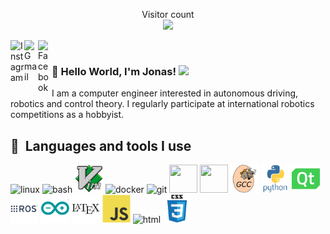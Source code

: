 <p align="center"> 
  Visitor count<br>
  <img src="https://profile-counter.glitch.me/wuehr1999/count.svg" />
</p>

<a target="_blank" href="https://www.instagram.com/wuehr1999/">
  <img align="left" alt="Instagram" width="22px" src="https://cdn.jsdelivr.net/npm/simple-icons@v3/icons/instagram.svg" />
</a>
<a target="_blank" href="mailto:jonaswuehrmaintainer@gmail.com">
  <img align="left" alt="Gmail" width="22px" src="https://cdn.jsdelivr.net/npm/simple-icons@v3/icons/gmail.svg" />
</a>
<a target="_blank" href="https://www.facebook.com/jonas.wuhr.7">
  <img align="left" alt="Facebook" width="22px" src="https://cdn.jsdelivr.net/npm/simple-icons@v3/icons/facebook.svg" />
</a>
<br/>

### 👋 Hello World, I'm Jonas!  <img src="https://github.com/TheDudeThatCode/TheDudeThatCode/blob/master/Assets/Earth.gif" width="24px">

I am a computer engineer interested in autonomous driving, robotics and control theory. I regularly participate at international robotics competitions as a hobbyist.

<h2> 🚀 &nbsp;Languages and tools I use</h2>
<p align="left">
<img src="https://cdn.jsdelivr.net/gh/devicons/devicon/icons/linux/linux-original.svg" alt="linux" width="45" height="45"/>     
<img src="https://cdn.jsdelivr.net/gh/devicons/devicon/icons/bash/bash-original.svg" alt="bash" width="45" height="45"/> 
<img src="https://raw.githubusercontent.com/devicons/devicon/master/icons/vim/vim-original.svg" alt="vim" width="45" height="45" />
<img src="https://cdn.jsdelivr.net/gh/devicons/devicon/icons/docker/docker-original.svg" alt="docker" width="45" height="45"/>
<img src="https://cdn.jsdelivr.net/gh/devicons/devicon/icons/git/git-original.svg" alt="git" width="45" height="45"/>
<img src="https://cdn.jsdelivr.net/gh/devicons/devicon/icons/c/c-original.svg" width="45" height="45"/>
<img src="https://cdn.jsdelivr.net/gh/devicons/devicon/icons/cplusplus/cplusplus-original.svg" width="45" height="45"/>
<img src="https://raw.githubusercontent.com/devicons/devicon/master/icons/gcc/gcc-original.svg" alt="gcc" width="45" height="45" />
<img src="https://raw.githubusercontent.com/devicons/devicon/master/icons/python/python-original-wordmark.svg" alt="python" width="45" height="45" />
<img src="https://raw.githubusercontent.com/devicons/devicon/master/icons/qt/qt-original.svg" alt="qt" width="45" height="45" />
<img src="https://raw.githubusercontent.com/Snailedlt/devicon/cce3774752558045258e23fc1c396e1805e325d6/icons/ros/ros-original-wordmark.svg" alt="ros" width="45" height="45" />
<img src="https://raw.githubusercontent.com/devicons/devicon/master/icons/arduino/arduino-original.svg" alt="arduino" width="45" height="45" />
<img src="https://raw.githubusercontent.com/devicons/devicon/master/icons/latex/latex-original.svg" alt="latex" width="45" height="45" />
<img src="https://raw.githubusercontent.com/devicons/devicon/master/icons/javascript/javascript-original.svg" alt="javascript" width="45" height="45" />
<img src="https://cdn.jsdelivr.net/gh/devicons/devicon/icons/html5/html5-original.svg" alt="html" width="45" height="45"/>
<img src="https://raw.githubusercontent.com/devicons/devicon/master/icons/css3/css3-original-wordmark.svg" alt="css3" width="45" height="45" />

</p>
